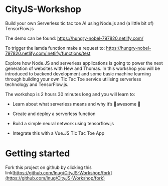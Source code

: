 # CityJS-Workshop
Build your own Serverless tic tac toe AI using Node.js and (a little bit of) TensorFlow.js

The demo can be found: https://hungry-nobel-797820.netlify.com/

To trigger the lamda function make a request to: https://hungry-nobel-797820.netlify.com/.netlify/functions/test

Explore how Node.JS and serverless applications is going to power the next generation of websites with Hew and Thomas. In this workshop you will be introduced to backend development and some basic machine learning through building your own Tic Tac Toe service utilising serverless technology and TensorFlow.js.
 

The workshop is 2 hours 30 minutes long and you will learn to:

* Learn about what serverless means and why it’s 🎉awesome 🎉

* Create and deploy a serverless function

* Build a simple neural network using tensorflow.js

* Integrate this with a Vue.JS Tic Tac Toe App


# Getting started

Fork this project on github by clicking this link[https://github.com/lnug/CityJS-Workshop/fork](https://github.com/lnug/CityJS-Workshop/fork)

